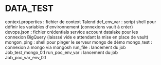 # DATA_TEST
context.properties : fichier de context Talend 
def_env_var : script shell pour définir les variables d'environnement (connexions vault à créer) 
devops.json : fichier crédentials service account datalake pour les connexion BigQuery (laisssé vide e attendant la mise en place de vault) 
mongon_ping : shell pour pinger le serveur mongo de démo 
mongo_test : connexion à mongo via mongosh
run_file : lancement du job Job_test_mongo_0.1
run_poc_env_var : lancement du job Job_poc_var_env_0.1
